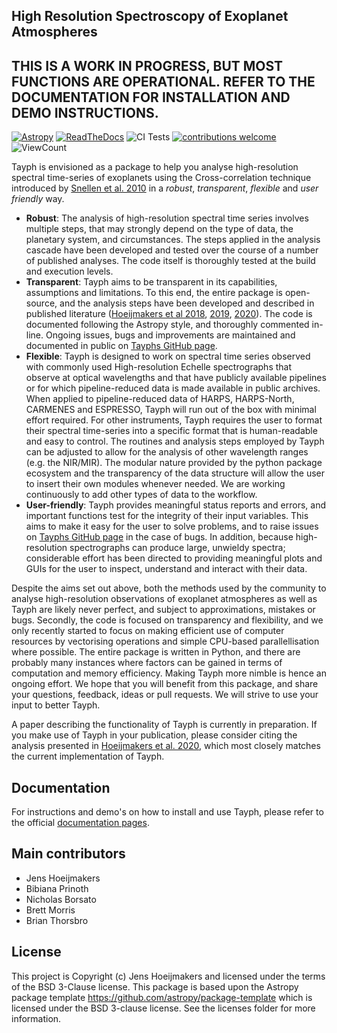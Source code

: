 High Resolution Spectroscopy of Exoplanet Atmospheres
-----------------------------------------------------
THIS IS A WORK IN PROGRESS, BUT MOST FUNCTIONS ARE OPERATIONAL. REFER TO THE DOCUMENTATION FOR INSTALLATION AND DEMO INSTRUCTIONS.
----------------------------------------------------------------------------------------------------------------------------------

[![Astropy](http://img.shields.io/badge/powered%20by-AstroPy-orange.svg?style=flat)](http://www.astropy.org)
[![ReadTheDocs](https://readthedocs.org/projects/tayph/badge/?version=latest)](https://tayph.readthedocs.io/en/latest/?badge=latest)
![CI Tests](https://github.com/Hoeijmakers/tayph/workflows/CI%20Tests/badge.svg)
[![contributions welcome](https://img.shields.io/badge/contributions-welcome-brightgreen.svg?style=flat)](https://github.com/dwyl/esta/issues)
![ViewCount](https://views.whatilearened.today/views/github/Hoeijmakers/tayph.svg)


Tayph is envisioned as a package to help you analyse high-resolution spectral time-series of exoplanets using the Cross-correlation technique introduced by [Snellen et al. 2010](https://www.nature.com/articles/nature09111) in a *robust*, *transparent*, *flexible* and *user friendly* way.

- **Robust**: The analysis of high-resolution spectral time series involves multiple steps, that may strongly depend on the type of data, the planetary system, and circumstances. The steps applied in the analysis cascade have been developed and tested over the course of a number of published analyses. The code itself is thoroughly tested at the build and execution levels.
- **Transparent**: Tayph aims to be transparent in its capabilities, assumptions and limitations. To this end, the entire package is open-source, and the analysis steps have been developed and described in published literature ([Hoeijmakers et al 2018](https://www.nature.com/articles/s41586-018-0401-y), [2019](https://www.aanda.org/articles/aa/pdf/2019/07/aa35089-19.pdf), [2020](https://www.aanda.org/articles/aa/pdf/2020/09/aa38365-20.pdf)). The code is documented following the Astropy style, and thoroughly commented in-line. Ongoing issues, bugs and improvements are maintained and documented in public on [Tayphs GitHub page](https://github.com/Hoeijmakers/tayph).
- **Flexible**: Tayph is designed to work on spectral time series observed with commonly used High-resolution Echelle spectrographs that observe at optical wavelengths and that have publicly available pipelines or for which pipeline-reduced data is made available in public archives. When applied to pipeline-reduced data of HARPS, HARPS-North, CARMENES and ESPRESSO, Tayph will run out of the box with minimal effort required. For other instruments, Tayph requires the user to format their spectral time-series into a specific format that is human-readable and easy to control. The routines and analysis steps employed by Tayph can be adjusted to allow for the analysis of other wavelength ranges (e.g. the NIR/MIR). The modular nature provided by the python package ecosystem and the transparency of the data structure will allow the user to insert their own modules whenever needed. We are working continuously to add other types of data to the workflow.
- **User-friendly**: Tayph provides meaningful status reports and errors, and important functions test for the integrity of their input variables. This aims to make it easy for the user to solve problems, and to raise issues on [Tayphs GitHub page](https://github.com/Hoeijmakers/tayph) in the case of bugs. In addition, because high-resolution spectrographs can produce large, unwieldy spectra; considerable effort has been directed to providing meaningful plots and GUIs for the user to inspect, understand and interact with their data.

Despite the aims set out above, both the methods used by the community to analyse high-resolution observations of exoplanet atmospheres as well as Tayph are likely never perfect, and subject to approximations, mistakes or bugs. Secondly, the code is focused on transparency and flexibility, and we only recently started to focus on making efficient use of computer resources by vectorising operations and simple CPU-based parallellisation where possible. The entire package is written in Python, and there are probably many instances where factors can be gained in terms of computation and memory efficiency. Making Tayph more nimble is hence an ongoing effort. We hope that you will benefit from this package, and share your questions, feedback, ideas or pull requests. We will strive to use your input to better Tayph.

A paper describing the functionality of Tayph is currently in preparation. If you make use of Tayph in your publication, please consider citing the analysis presented in [Hoeijmakers et al. 2020](https://www.aanda.org/articles/aa/pdf/2020/09/aa38365-20.pdf), which most closely matches the current implementation of Tayph.


Documentation
-------------

For instructions and demo's on how to install and use Tayph, please refer to the official [documentation pages](https://tayph.readthedocs.io/en/latest/).

Main contributors
-----------------

- Jens Hoeijmakers
- Bibiana Prinoth
- Nicholas Borsato
- Brett Morris
- Brian Thorsbro



License
-------

This project is Copyright (c) Jens Hoeijmakers and licensed under
the terms of the BSD 3-Clause license. This package is based upon
the Astropy package template <https://github.com/astropy/package-template>
which is licensed under the BSD 3-clause license. See the licenses folder for
more information.
